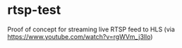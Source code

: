 # rtsp-test
Proof of concept for streaming live RTSP feed to HLS (via https://www.youtube.com/watch?v=rgWVm_j3llo)
